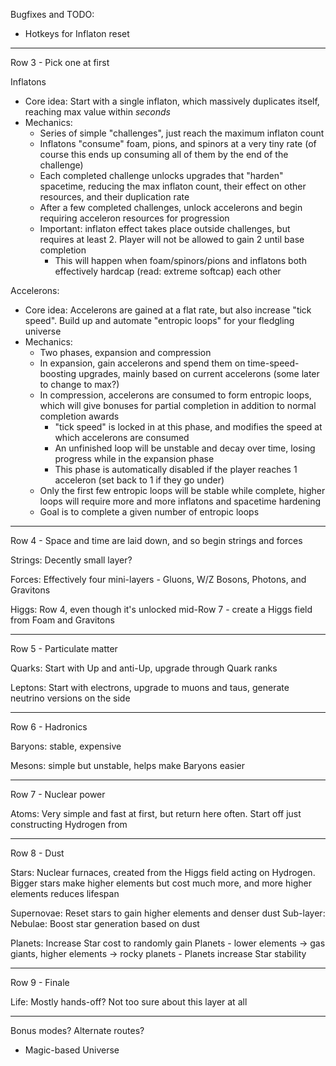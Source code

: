 Bugfixes and TODO:

- Hotkeys for Inflaton reset

-----

Row 3 - Pick one at first

Inflatons
- Core idea: Start with a single inflaton, which massively duplicates itself, reaching max value within *seconds*
- Mechanics:
    - Series of simple "challenges", just reach the maximum inflaton count
    - Inflatons "consume" foam, pions, and spinors at a very tiny rate (of course this ends up consuming all of them by the end of the challenge)
    - Each completed challenge unlocks upgrades that "harden" spacetime, reducing the max inflaton count, their effect on other resources, and their duplication rate
    - After a few completed challenges, unlock accelerons and begin requiring acceleron resources for progression
    - Important: inflaton effect takes place outside challenges, but requires at least 2. Player will not be allowed to gain 2 until base completion
        - This will happen when foam/spinors/pions and inflatons both effectively hardcap (read: extreme softcap) each other

Accelerons:
- Core idea: Accelerons are gained at a flat rate, but also increase "tick speed". Build up and automate "entropic loops" for your fledgling universe
- Mechanics:
    - Two phases, expansion and compression
    - In expansion, gain accelerons and spend them on time-speed-boosting upgrades, mainly based on current accelerons (some later to change to max?)
    - In compression, accelerons are consumed to form entropic loops, which will give bonuses for partial completion in addition to normal completion awards
        - "tick speed" is locked in at this phase, and modifies the speed at which accelerons are consumed
        - An unfinished loop will be unstable and decay over time, losing progress while in the expansion phase
        - This phase is automatically disabled if the player reaches 1 acceleron (set back to 1 if they go under)
    - Only the first few entropic loops will be stable while complete, higher loops will require more and more inflatons and spacetime hardening
    - Goal is to complete a given number of entropic loops

-----

Row 4 - Space and time are laid down, and so begin strings and forces

Strings: Decently small layer?

Forces: Effectively four mini-layers - Gluons, W/Z Bosons, Photons, and Gravitons

Higgs: Row 4, even though it's unlocked mid-Row 7 - create a Higgs field from Foam and Gravitons

-----

Row 5 - Particulate matter

Quarks: Start with Up and anti-Up, upgrade through Quark ranks

Leptons: Start with electrons, upgrade to muons and taus, generate neutrino versions on the side

-----

Row 6 - Hadronics

Baryons: stable, expensive

Mesons: simple but unstable, helps make Baryons easier

-----

Row 7 - Nuclear power

Atoms: Very simple and fast at first, but return here often. Start off just constructing Hydrogen from 

-----

Row 8 - Dust

Stars: Nuclear furnaces, created from the Higgs field acting on Hydrogen. Bigger stars make higher elements but cost much more, and more higher elements reduces lifespan

Supernovae: Reset stars to gain higher elements and denser dust
    Sub-layer: Nebulae: Boost star generation based on dust

Planets: Increase Star cost to randomly gain Planets - lower elements -> gas giants, higher elements -> rocky planets
        - Planets increase Star stability

-----

Row 9 - Finale

Life: Mostly hands-off? Not too sure about this layer at all

-----

Bonus modes? Alternate routes?

- Magic-based Universe